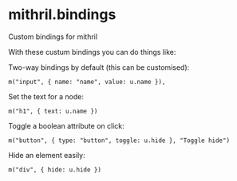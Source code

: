 mithril.bindings
================

Custom bindings for mithril

With these custum bindings you can do things like:

Two-way bindings by default (this can be customised):

    m("input", { name: "name", value: u.name }),

Set the text for a node:

    m("h1", { text: u.name })

Toggle a boolean attribute on click:

    m("button", { type: "button", toggle: u.hide }, "Toggle hide")

Hide an element easily:

    m("div", { hide: u.hide })

